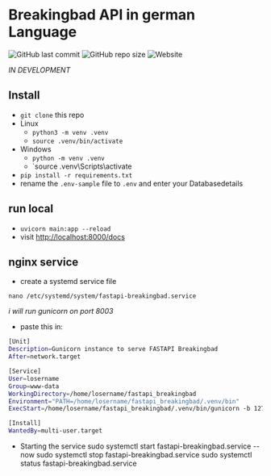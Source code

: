 # Breakingbad API in german Language

![GitHub last commit](https://img.shields.io/github/last-commit/oje-edu/fastapi_breakingbad) ![GitHub repo size](https://img.shields.io/github/repo-size/oje-edu/fastapi_breakingbad) ![Website](https://img.shields.io/website?down_color=red&down_message=offline&style=plastic&up_color=lime&up_message=online&url=https%3A%2F%2Fbbdevapi.oje.guru/docs)

_IN DEVELOPMENT_

## Install

- `git clone` this repo
- Linux
  - `python3 -m venv .venv`
  - `source .venv/bin/activate`
- Windows
  - `python -m venv .venv`
  - `source .venv\Scripts\activate
- `pip install -r requirements.txt`
- rename the `.env-sample` file to `.env` and enter your Databasedetails

## run local

- `uvicorn main:app --reload`
- visit [http://localhost:8000/docs](http://localhost:8000/docs)

## nginx service

- create a systemd service file

`nano /etc/systemd/system/fastapi-breakingbad.service`

_i will run gunicorn on port 8003_

- paste this in:

```bash
[Unit]
Description=Gunicorn instance to serve FASTAPI Breakingbad
After=network.target

[Service]
User=losername
Group=www-data
WorkingDirectory=/home/losername/fastapi_breakingbad
Environment="PATH=/home/losername/fastapi_breakingbad/.venv/bin"
ExecStart=/home/losername/fastapi_breakingbad/.venv/bin/gunicorn -b 127.0.0.1:8003 -w 4 -k uvicorn.workers.UvicornWorker main:app

[Install]
WantedBy=multi-user.target
```

- Starting the service
  sudo systemctl start fastapi-breakingbad.service --now
  sudo systemctl stop fastapi-breakingbad.service
  sudo systemctl status fastapi-breakingbad.service
